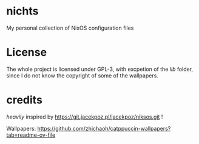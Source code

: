 # nichts
My personal collection of NixOS configuration files
# License 
The whole project is licensed under GPL-3, with excpetion of the *lib* folder, since I do not know the copyright of some of the wallpapers. 


# credits
*heavily* inspired by https://git.jacekpoz.pl/jacekpoz/niksos.git !

Wallpapers: https://github.com/zhichaoh/catppuccin-wallpapers?tab=readme-ov-file
